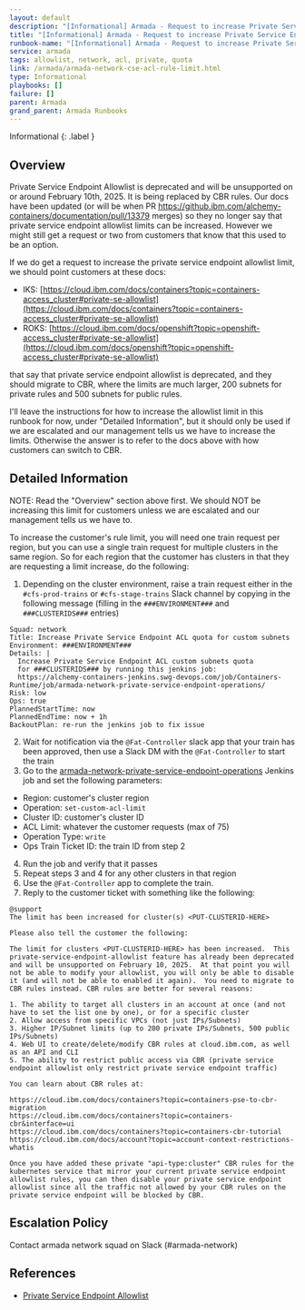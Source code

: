 ```yaml
---
layout: default
description: "[Informational] Armada - Request to increase Private Service Endpoint Allowlist rule limit"
title: "[Informational] Armada - Request to increase Private Service Endpoint Allowlist rule limit"
runbook-name: "[Informational] Armada - Request to increase Private Service Endpoint Allowlist rule limit"
service: armada
tags: allowlist, network, acl, private, quota
link: /armada/armada-network-cse-acl-rule-limit.html
type: Informational
playbooks: []
failure: []
parent: Armada
grand_parent: Armada Runbooks
---
```


Informational
{: .label }

## Overview

Private Service Endpoint Allowlist is deprecated and will be unsupported on or around February 10th, 2025.  It is being replaced by CBR rules.  Our docs have been updated (or will be when PR https://github.ibm.com/alchemy-containers/documentation/pull/13379 merges) so they no longer say that private service endpoint allowlist limits can be increased.  However we might still get a request or two from customers that know that this used to be an option.

If we do get a request to increase the private service endpoint allowlist limit, we should point customers at these docs:

- IKS: [https://cloud.ibm.com/docs/containers?topic=containers-access_cluster#private-se-allowlist](https://cloud.ibm.com/docs/containers?topic=containers-access_cluster#private-se-allowlist)
- ROKS: [https://cloud.ibm.com/docs/openshift?topic=openshift-access_cluster#private-se-allowlist](https://cloud.ibm.com/docs/openshift?topic=openshift-access_cluster#private-se-allowlist)

that say that private service endpoint allowlist is deprecated, and they should migrate to CBR, where the limits are much larger, 200 subnets for private rules and 500 subnets for public rules.

I'll leave the instructions for how to increase the allowlist limit in this runbook for now, under "Detailed Information", but it should only be used if we are escalated and our management tells us we have to increase the limits.  Otherwise the answer is to refer to the docs above with how customers can switch to CBR.


## Detailed Information

NOTE: Read the "Overview" section above first.  We should NOT be increasing this limit for customers unless we are escalated and our management tells us we have to.

To increase the customer's rule limit, you will need one train request per region, but you can use a single train request for multiple clusters in the same region.  So for each region that the customer has clusters in that they are requesting a limit increase, do the following:

1. Depending on the cluster environment, raise a train request either in the `#cfs-prod-trains` or `#cfs-stage-trains` Slack channel by copying in the following message (filling in the `###ENVIRONMENT###` and `###CLUSTERIDS###` entries)
```
Squad: network
Title: Increase Private Service Endpoint ACL quota for custom subnets
Environment: ###ENVIRONMENT###
Details: |
  Increase Private Service Endpoint ACL custom subnets quota
  for ###CLUSTERIDS### by running this jenkins job:
  https://alchemy-containers-jenkins.swg-devops.com/job/Containers-Runtime/job/armada-network-private-service-endpoint-operations/
Risk: low
Ops: true
PlannedStartTime: now
PlannedEndTime: now + 1h
BackoutPlan: re-run the jenkins job to fix issue
```
2. Wait for notification via the `@Fat-Controller` slack app that your train has been approved, then use a Slack DM with the `@Fat-Controller` to start the train
3. Go to the [armada-network-private-service-endpoint-operations](https://alchemy-containers-jenkins.swg-devops.com/job/Containers-Runtime/job/armada-network-private-service-endpoint-operations/) Jenkins job and set the following parameters:
  - Region: customer's cluster region
  - Operation: `set-custom-acl-limit`
  - Cluster ID: customer's cluster ID
  - ACL Limit: whatever the customer requests (max of 75)
  - Operation Type: `write`
  - Ops Train Ticket ID: the train ID from step 2
4. Run the job and verify that it passes
5. Repeat steps 3 and 4 for any other clusters in that region
6. Use the `@Fat-Controller` app to complete the train.
7. Reply to the customer ticket with something like the following:

```
@support
The limit has been increased for cluster(s) <PUT-CLUSTERID-HERE>

Please also tell the customer the following:

The limit for clusters <PUT-CLUSTERID-HERE> has been increased.  This private-service-endpoint-allowlist feature has already been deprecated and will be unsupported on February 10, 2025.  At that point you will not be able to modify your allowlist, you will only be able to disable it (and will not be able to enabled it again).  You need to migrate to CBR rules instead. CBR rules are better for several reasons:

1. The ability to target all clusters in an account at once (and not have to set the list one by one), or for a specific cluster
2. Allow access from specific VPCs (not just IPs/Subnets)
3. Higher IP/Subnet limits (up to 200 private IPs/Subnets, 500 public IPs/Subnets)
4. Web UI to create/delete/modify CBR rules at cloud.ibm.com, as well as an API and CLI
5. The ability to restrict public access via CBR (private service endpoint allowlist only restrict private service endpoint traffic)

You can learn about CBR rules at:

https://cloud.ibm.com/docs/containers?topic=containers-pse-to-cbr-migration
https://cloud.ibm.com/docs/containers?topic=containers-cbr&interface=ui
https://cloud.ibm.com/docs/containers?topic=containers-cbr-tutorial
https://cloud.ibm.com/docs/account?topic=account-context-restrictions-whatis

Once you have added these private "api-type:cluster" CBR rules for the kubernetes service that mirror your current private service endpoint allowlist rules, you can then disable your private service endpoint allowlist since all the traffic not allowed by your CBR rules on the private service endpoint will be blocked by CBR.
```

## Escalation Policy
Contact armada network squad on Slack (#armada-network)

## References

- [Private Service Endpoint Allowlist](https://cloud.ibm.com/docs/containers?topic=containers-access_cluster#private-se-allowlist)


